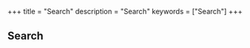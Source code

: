 +++
title = "Search"
description = "Search"
keywords = ["Search"]
+++

Search
-----------

<script async src="https://cse.google.com/cse.js?cx=016257844986290007205:8jpjmihwmzf"></script>
<div class="gcse-search"></div>